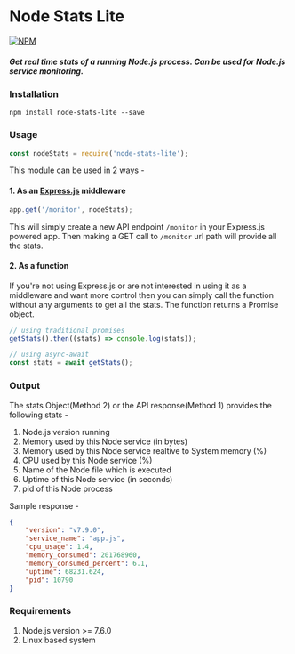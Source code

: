 # Node Stats Lite
[![NPM](https://nodei.co/npm/node-stats-lite.png?downloads=true&downloadRank=true&stars=true)](https://nodei.co/npm/node-stats-lite/)

##### Get real time stats of a running Node.js process. Can be used for Node.js service monitoring.

### Installation 
	npm install node-stats-lite --save
	
### Usage

```js
const nodeStats = require('node-stats-lite');
```
	
This module can be used in 2 ways - 

#### 1. As an [Express.js](https://github.com/expressjs/express) middleware

```js
app.get('/monitor', nodeStats);
```

This will simply create a new API endpoint `/monitor` in your Express.js powered app. Then making a GET call to `/monitor` url path will provide all the stats.

#### 2. As a function
If you're not using Express.js or are not interested in using it as a middleware and want more control then you can simply call the function without any arguments to get all the stats. The function returns a Promise object.

```js
// using traditional promises
getStats().then((stats) => console.log(stats));

// using async-await
const stats = await getStats();
```

### Output
The stats Object(Method 2) or the API response(Method 1) provides the following stats - 

1. Node.js version running
2. Memory used by this Node service (in bytes)
3. Memory used by this Node service realtive to System memory (%)
4. CPU used by this Node service (%)
5. Name of the Node file which is executed
6. Uptime of this Node service (in seconds)
7. pid of this Node process


Sample response - 

```json
{
	"version": "v7.9.0",
	"service_name": "app.js",
	"cpu_usage": 1.4,
	"memory_consumed": 201768960,
	"memory_consumed_percent": 6.1,
	"uptime": 68231.624,
	"pid": 10790
}
```

### Requirements
1. Node.js version >= 7.6.0
2. Linux based system